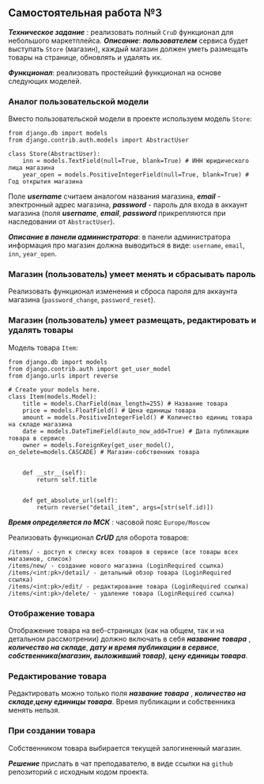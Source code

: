 ## Самостоятельная работа №3

***Техническое задание*** : реализовать полный ```CruD``` функционал для небольшого маркетплейса.
***Описание***: ***пользователем*** сервиса будет выступать ```Store``` (магазин), каждый магазин должен уметь размещать товары на странице, обновлять и удалять их.

***Функционал***: реализовать простейший функционал на основе следующих моделей.
### Аналог пользовательской модели
Вместо пользовательской модели в проекте используем модель ```Store```:
```
from django.db import models
from django.contrib.auth.models import AbstractUser

class Store(AbstractUser):
    inn = models.TextField(null=True, blank=True) # ИНН юридического лица магазина
    year_open = models.PositiveIntegerField(null=True, blank=True) # Год открытия магазина
```

Поле ***username*** считаем аналогом названия магазина, ***email*** - электронный адрес магазина, ***password*** - пароль для входа в аккаунт магазина (поля ***username***, ***email***, ***password*** прикрепляются при наследовании от ```AbstractUser```).

***Описание в панели администратора***: в панели администратора информация про магазин должна выводиться в виде: ```username```, ```email```, ```inn```, ```year_open```.

### Магазин (пользователь) умеет менять и сбрасывать пароль
Реализовать функционал изменения и сброса пароля для аккаунта магазина (```password_change```, ```password_reset```).

### Магазин (пользователь) умеет размещать, редактировать и удалять товары
Модель товара ```Item```:
```
from django.db import models
from django.contrib.auth import get_user_model
from django.urls import reverse

# Create your models here.
class Item(models.Model):
    title = models.CharField(max_length=255) # Название товара
    price = models.FloatField() # Цена единицы товара
    amount = models.PositiveIntegerField() # Количество единиц товара на складе магазина
    date = models.DateTimeField(auto_now_add=True) # Дата публикации товара в сервисе
    owner = models.ForeignKey(get_user_model(), on_delete=models.CASCADE) # Магазин-собственник товара


    def __str__(self):
        return self.title 


    def get_absolute_url(self):
        return reverse("detail_item", args=[str(self.id)])
```
***Время определяется по МСК*** : часовой пояс ```Europe/Moscow```

Реализовать функционал ***CrUD*** для оборота товаров:
```
/items/ - доступ к списку всех товаров в сервисе (все товары всех магазинов, список)
/items/new/ - создание нового магазина (LoginRequired ссылка)
/items/<int:pk>/detail/ - детальный обзор товара (LoginRequired ссылка)
/items/<int:pk>/edit/ - редактирование товара (LoginRequired ссылка)
/items/<int:pk>/delete/ - удаление товара (LoginRequired ссылка)
```

### Отображение товара
Отображение товара на веб-страницах (как на общем, так и на детальном рассмотрении) должно включать в себя ***название товара*** , ***количество на складе***, ***дату и время публикации в сервисе***, ***собственника(магазин, выложивший товар)***, ***цену единицы товара***.
### Редактирование товара
Редактировать можно только поля ***название товара*** , ***количество на складе***,***цену единицы товара***. Время публикации и собственника менять нельзя.
### При создании товара
Собственником товара выбирается текущей залогиненный магазин.


***Решение*** прислать в чат преподавателю, в виде ссылки на ```github``` репозиторий c исходным кодом проекта.
